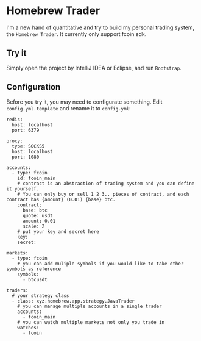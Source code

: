 # Homebrew Trader


I'm a new hand of quantitative and try to build my personal trading system, the `Homebrew Trader`. It currently only support fcoin sdk.

## Try it

Simply open the project by IntelliJ IDEA or Eclipse, and run `Bootstrap`.

## Configuration

Before you try it, you may need to configurate something. Edit `config.yml.template` and rename it to `config.yml`:

```
redis:
  host: localhost
  port: 6379

proxy:
  type: SOCKS5
  host: localhost
  port: 1080

accounts:
  - type: fcoin
    id: fcoin_main
    # contract is an abstraction of trading system and you can define it yourself.
    # You can only buy or sell 1 2 3.. pieces of contract, and each contract has {amount} (0.01) {base} btc.
    contract:
      base: btc
      quote: usdt
      amount: 0.01
      scale: 2
    # put your key and secret here
    key:
    secret:

markets:
  - type: fcoin
    # you can add muliple symbols if you would like to take other symbols as reference
    symbols:
      - btcusdt

traders:
  # your strategy class
  - class: xyz.homebrew.app.strategy.JavaTrader
    # you can manage multiple accounts in a single trader
    accounts:
      - fcoin_main
    # you can watch multiple markets not only you trade in
    watches:
      - fcoin

```
